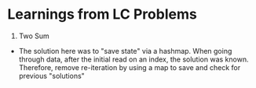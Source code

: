 # Learnings from LC Problems

1. Two Sum 
* The solution here was to "save state" via a hashmap. When going through data, after the initial read on an index, the solution was known. Therefore, remove re-iteration by using a map to save and check for previous "solutions"